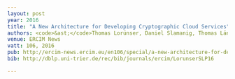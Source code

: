 ```yaml
---
layout: post
year: 2016
title: "A New Architecture for Developing Cryptographic Cloud Services"
authors: <code>&ast;</code>Thomas Lorünser, Daniel Slamanig, Thomas Länger, Henrich C. Pöhls
venue: ERCIM News
vatt: 106, 2016
pub: http://ercim-news.ercim.eu/en106/special/a-new-architecture-for-developing-cryptographic-cloud-services
bib: http://dblp.uni-trier.de/rec/bib/journals/ercim/LorunserSLP16

---
```

